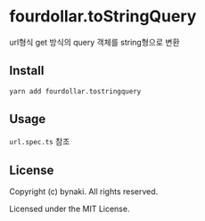 # fourdollar.toStringQuery

url형식 get 방식의 query 객체를 string형으로 변환


## Install

```bash
yarn add fourdollar.tostringquery
```


## Usage

`url.spec.ts` 참조


## License

Copyright (c) bynaki. All rights reserved.

Licensed under the MIT License.

